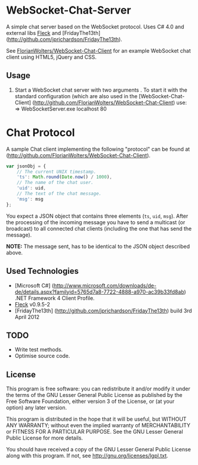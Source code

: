 # WebSocket-Chat-Server

A simple chat server based on the WebSocket protocol. Uses C# 4.0 and external libs [Fleck](http://github.com/statianzo/Fleck) and [FridayThe13th] (http://github.com/jprichardson/FridayThe13th).

See [FlorianWolters/WebSocket-Chat-Client](http://github.com/FlorianWolters/WebSocket-Chat-Client) for an example WebSocket chat client using HTML5, jQuery and CSS.


## Usage

1. Start a WebSocket chat server with two arguments <hostname> <port>. To start it with the standard configuration (which are also used in the [WebSocket-Chat-Client] (http://github.com/FlorianWolters/WebSocket-Chat-Client) use: 
=> WebSocketServer.exe localhost 80

# Chat Protocol

A sample Chat client implementing the following "protocol" can be found at (http://github.com/FlorianWolters/WebSocket-Chat-Client).

```js
var jsonObj = {
    // The current UNIX timestamp.
    'ts': Math.round(Date.now() / 1000),
    // The name of the chat user.
    'uid': uid,
    // The text of the chat message.
    'msg': msg
};
```

You expect a JSON object that contains three elements (`ts`, `uid`, `msg`). After the processing of the incoming message you have to send a multicast (or broadcast) to all connected chat clients (including the one that has send the message).

**NOTE:** The message sent, has to be identical to the JSON object described above.

## Used Technologies

* [Microsoft C#] (http://www.microsoft.com/downloads/de-de/details.aspx?familyid=5765d7a8-7722-4888-a970-ac39b33fd8ab) .NET Framework 4 Client Profile.
* [Fleck](http://github.com/statianzo/Fleck) v0.9.5-2
* [FridayThe13th] (http://github.com/jprichardson/FridayThe13th) build 3rd April 2012

## TODO

* Write test methods.
* Optimise source code.

## License

This program is free software: you can redistribute it and/or modify it under the terms of the GNU Lesser General Public License as published by the Free Software Foundation, either version 3 of the License, or (at your option) any later version.

This program is distributed in the hope that it will be useful, but WITHOUT ANY WARRANTY; without even the implied warranty of MERCHANTABILITY or FITNESS FOR A PARTICULAR PURPOSE.  See the GNU Lesser General Public License for more details.

You should have received a copy of the GNU Lesser General Public License along with this program. If not, see http://gnu.org/licenses/lgpl.txt.
